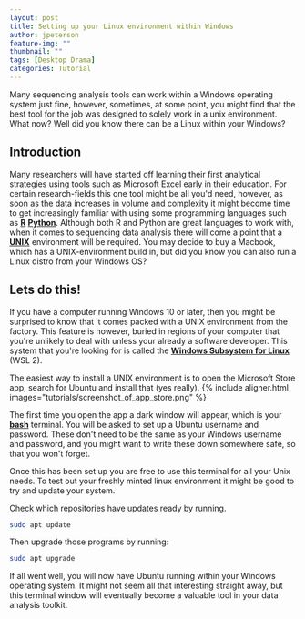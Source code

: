 ```yaml
---
layout: post
title: Setting up your Linux environment within Windows
author: jpeterson
feature-img: ""
thumbnail: ""
tags: [Desktop Drama]
categories: Tutorial
---
```


Many sequencing analysis tools can work within a Windows operating system just fine, however, sometimes, at some point, you might find that the best tool for the job was designed to solely work in a unix environment. What now? Well did you know there can be a Linux within your Windows?

## Introduction

Many researchers will have started off learning their first analytical strategies using tools such as Microsoft Excel early in their education. For certain research-fields this one tool might be all you'd need, however, as soon as the data increases in volume and complexity it might become time to get increasingly familiar with using some programming languages such as [**R**](https://cran.rstudio.com/) [**Python**](https://www.python.org/). Although both R and Python are great languages to work with, when it comes to sequencing data analysis there will come a point that a [**UNIX**](https://en.wikipedia.org/wiki/Unix) environment will be required. You may decide to buy a Macbook, which has a UNIX-environment build in, but did you know you can also run a Linux distro from your Windows OS?

## Lets do this!

If you have a computer running Windows 10 or later, then you might be surprised to know that it comes packed with a UNIX environment from the factory. This feature is however, buried in regions of your computer that you're unlikely to deal with unless your already a software developer. This system that you're looking for is called the [**Windows Subsystem for Linux**](https://en.wikipedia.org/wiki/Windows_Subsystem_for_Linux) (WSL 2).

The easiest way to install a UNIX environment is to open the Microsoft Store app, search for Ubuntu and install that (yes really). {% include aligner.html images="tutorials/screenshot_of_app_store.png" %}

The first time you open the app a dark window will appear, which is your [**bash**](https://en.wikipedia.org/wiki/Bash_(Unix_shell)) terminal. You will be asked to set up a Ubuntu username and password. These don't need to be the same as your Windows username and password, and you might want to write these down somewhere safe, so that you won't forget.

Once this has been set up you are free to use this terminal for all your Unix needs. To test out your freshly minted linux environment it might be good to try and update your system.

Check which repositories have updates ready by running.

``` bash
sudo apt update
```

Then upgrade those programs by running:

``` bash
sudo apt upgrade
```

If all went well, you will now have Ubuntu running within your Windows operating system. It might not seem all that interesting straight away, but this terminal window will eventually become a valuable tool in your data analysis toolkit.
